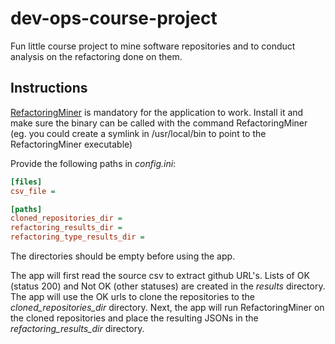 # dev-ops-course-project

Fun little course project to mine software repositories and to conduct analysis on the refactoring done on them.

## Instructions

[RefactoringMiner](https://github.com/tsantalis/RefactoringMiner?tab=readme-ov-file#general-info) is mandatory for the application to work. Install it and make sure the binary can be called with the command RefactoringMiner (eg. you could create a symlink in /usr/local/bin to point to the RefactoringMiner executable)

Provide the following paths in _config.ini_:

```ini
[files]
csv_file =

[paths]
cloned_repositories_dir =
refactoring_results_dir =
refactoring_type_results_dir =
```

The directories should be empty before using the app.

The app will first read the source csv to extract github URL's. Lists of OK (status 200) and Not OK (other statuses) are created in the _results_ directory. The app will use the OK urls to clone the repositories to the _cloned_repositories_dir_ directory. Next, the app will run RefactoringMiner on the cloned repositories and place the resulting JSONs in the _refactoring_results_dir_ directory.
